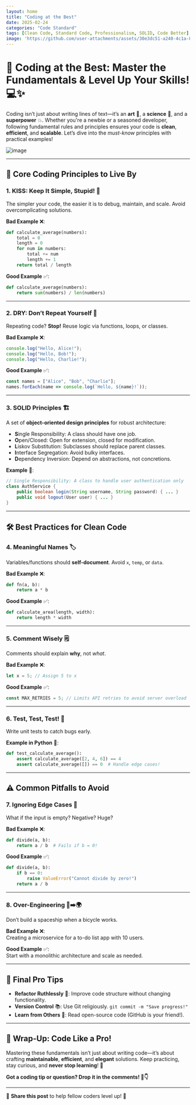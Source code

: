 ```yaml
---
layout: home
title: "Coding at the Best"
date: 2025-02-24
categories: "Code Standard"
tags: [Clean Code, Standard Code, Professionalism, SOLID, Code Better]
image: 'https://github.com/user-attachments/assets/30e3dc51-a240-4c1a-83e9-21268aeaef63'
---
```


# 🚀 **Coding at the Best: Master the Fundamentals & Level Up Your Skills! 💻✨**  

Coding isn’t just about writing lines of text—it’s an **art** 🎨, a **science** 🔬, and a **superpower** 💥. Whether you're a newbie or a seasoned developer, following fundamental rules and principles ensures your code is **clean**, **efficient**, and **scalable**. Let’s dive into the *must-know* principles with practical examples!  

![image](https://github.com/user-attachments/assets/30e3dc51-a240-4c1a-83e9-21268aeaef63)

---

## 🧠 **Core Coding Principles to Live By**  

### 1. **KISS: Keep It Simple, Stupid!** 🤫  
The simpler your code, the easier it is to debug, maintain, and scale. Avoid overcomplicating solutions.  

**Bad Example** ❌:  
```python  
def calculate_average(numbers):  
    total = 0  
    length = 0  
    for num in numbers:  
        total += num  
        length += 1  
    return total / length  
```  

**Good Example** ✅:  
```python  
def calculate_average(numbers):  
    return sum(numbers) / len(numbers)  
```  

---

### 2. **DRY: Don’t Repeat Yourself** 🔄  
Repeating code? **Stop!** Reuse logic via functions, loops, or classes.  

**Bad Example** ❌:  
```javascript  
console.log("Hello, Alice!");  
console.log("Hello, Bob!");  
console.log("Hello, Charlie!");  
```  

**Good Example** ✅:  
```javascript  
const names = ["Alice", "Bob", "Charlie"];  
names.forEach(name => console.log(`Hello, ${name}!`));  
```  

---

### 3. **SOLID Principles** 🏗️  
A set of **object-oriented design principles** for robust architecture:  

- **S**ingle Responsibility: A class should have one job.  
- **O**pen/Closed: Open for extension, closed for modification.  
- **L**iskov Substitution: Subclasses should replace parent classes.  
- **I**nterface Segregation: Avoid bulky interfaces.  
- **D**ependency Inversion: Depend on abstractions, not concretions.  

**Example** 🌟:  
```java  
// Single Responsibility: A class to handle user authentication only  
class AuthService {  
    public boolean login(String username, String password) { ... }  
    public void logout(User user) { ... }  
}  
```  

---

## 🛠️ **Best Practices for Clean Code**  

### 4. **Meaningful Names** 🏷️  
Variables/functions should **self-document**. Avoid `x`, `temp`, or `data`.  

**Bad Example** ❌:  
```python  
def fn(a, b):  
    return a * b  
```  

**Good Example** ✅:  
```python  
def calculate_area(length, width):  
    return length * width  
```  

---

### 5. **Comment Wisely** 🗒️  
Comments should explain **why**, not *what*.  

**Bad Example** ❌:  
```javascript  
let x = 5; // Assign 5 to x  
```  

**Good Example** ✅:  
```javascript  
const MAX_RETRIES = 5; // Limits API retries to avoid server overload  
```  

---

### 6. **Test, Test, Test!** 🧪  
Write unit tests to catch bugs early.  

**Example in Python** 🐍:  
```python  
def test_calculate_average():  
    assert calculate_average([2, 4, 6]) == 4  
    assert calculate_average([]) == 0  # Handle edge cases!  
```  

---

## ⚠️ **Common Pitfalls to Avoid**  

### 7. **Ignoring Edge Cases** 🚧  
What if the input is empty? Negative? Huge?  

**Bad Example** ❌:  
```python  
def divide(a, b):  
    return a / b  # Fails if b = 0!  
```  

**Good Example** ✅:  
```python  
def divide(a, b):  
    if b == 0:  
        raise ValueError("Cannot divide by zero!")  
    return a / b  
```  

---

### 8. **Over-Engineering** 🚀➡️🌍  
Don’t build a spaceship when a bicycle works.  

**Bad Example** ❌:  
Creating a microservice for a to-do list app with 10 users.  

**Good Example** ✅:  
Start with a monolithic architecture and scale as needed.  

---

## 🎯 **Final Pro Tips**  
- **Refactor Ruthlessly** 🔄: Improve code structure without changing functionality.  
- **Version Control** 📚: Use Git religiously. `git commit -m "Save progress!"`  
- **Learn from Others** 👥: Read open-source code (GitHub is your friend!).  

---

## 🌟 **Wrap-Up: Code Like a Pro!**  
Mastering these fundamentals isn’t just about writing code—it’s about crafting **maintainable**, **efficient**, and **elegant** solutions. Keep practicing, stay curious, and **never stop learning**! 🚀  

**Got a coding tip or question? Drop it in the comments! 💬👇**  

---  
🔗 **Share this post** to help fellow coders level up! 🙌  
